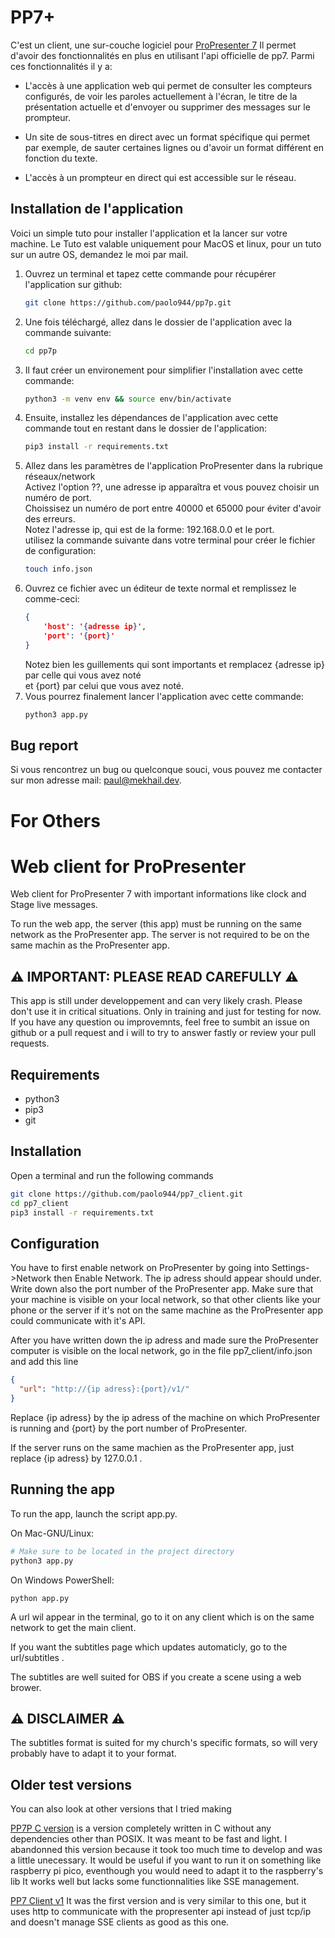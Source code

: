# PP7+

C'est un client, une sur-couche logiciel pour [ProPresenter 7](https://renewedvision.com/propresenter)
Il permet d'avoir des fonctionnalités en plus en utilisant l'api officielle de
pp7. Parmi ces fonctionnalités il y a:

- L'accès à une application web qui permet de consulter les compteurs configurés,
    de voir les paroles actuellement à l'écran, le titre de la présentation actuelle
    et d'envoyer ou supprimer des messages sur le prompteur.

- Un site de sous-titres en direct avec un format spécifique qui permet par exemple,
    de sauter certaines lignes ou d'avoir un format différent en fonction du texte.

- L'accès à un prompteur en direct qui est accessible sur le réseau.

## Installation de l'application

Voici un simple tuto pour installer l'application et la lancer sur votre machine.
Le Tuto est valable uniquement pour MacOS et linux, pour un tuto sur un autre OS,
demandez le moi par mail.

1. Ouvrez un terminal et tapez cette commande pour récupérer l'application sur
    github:  
    ```bash
    git clone https://github.com/paolo944/pp7p.git
    ```
2. Une fois téléchargé, allez dans le dossier de l'application avec la commande suivante:  
    ```bash
    cd pp7p
    ```
3. Il faut créer un environement pour simplifier l'installation avec cette commande:  
    ```bash
    python3 -m venv env && source env/bin/activate
    ```
4. Ensuite, installez les dépendances de l'application avec cette commande tout
    en restant dans le dossier de l'application:  
    ```bash
    pip3 install -r requirements.txt
    ```
5. Allez dans les paramètres de l'application ProPresenter dans la rubrique réseaux/network  
    Activez l'option ??, une adresse ip apparaîtra et vous pouvez choisir un numéro de port.  
    Choissisez un numéro de port entre 40000 et 65000 pour éviter d'avoir des erreurs.  
    Notez l'adresse ip, qui est de la forme: 192.168.0.0 et le port.  
    utilisez la commande suivante dans votre terminal pour créer le fichier de configuration:  
    ```bash
    touch info.json
    ```
6. Ouvrez ce fichier avec un éditeur de texte normal et remplissez le comme-ceci:
    ```json
    {
        'host': '{adresse ip}',
        'port': '{port}'
    }
    ```
    Notez bien les guillements qui sont importants et remplacez {adresse ip} par celle qui vous avez noté  
    et {port} par celui que vous avez noté.
5. Vous pourrez finalement lancer l'application avec cette commande:  
    ```bash
    python3 app.py
    ```

## Bug report

Si vous rencontrez un bug ou quelconque souci, vous pouvez me contacter sur
mon adresse mail: [paul@mekhail.dev](mailto:paul@mekhail.dev).

# For Others

# Web client for ProPresenter

Web client for ProPresenter 7 with important informations like clock and Stage live messages.

To run the web app, the server (this app) must be running on the same network as the ProPresenter app.
The server is not required to be on the same machin as the ProPresenter app.

## ⚠️ **IMPORTANT: PLEASE READ CAREFULLY** ⚠️
This app is still under developpement and can very likely crash.
Please don't use it in critical situations. Only in training and
just for testing for now.
If you have any question ou improvemnts, feel free to sumbit
an issue on github or a pull request and i will to try to
answer fastly or review your pull requests.

## Requirements
- python3
- pip3
- git

## Installation
Open a terminal and run the following commands
```bash
git clone https://github.com/paolo944/pp7_client.git
cd pp7_client
pip3 install -r requirements.txt
```
## Configuration
You have to first enable network on ProPresenter by going into Settings->Network then Enable Network.
The ip adress should appear should under. Write down also the port number of the ProPresenter app.
Make sure that your machine is visible on your local network, so that other clients like your phone or the server
if it's not on the same machine as the ProPresenter app could communicate with it's API.

After you have written down the ip adress and made sure the ProPresenter computer is visible on the local 
network, go in the file pp7_client/info.json and add this line
```json
{
  "url": "http://{ip adress}:{port}/v1/"
}
```
Replace  {ip adress} by the ip adress of the machine on which ProPresenter is running and {port} by the port number 
of ProPresenter.

If the server runs on the same machien as the ProPresenter app, just replace {ip adress} by 127.0.0.1 .

## Running the app
To run the app, launch the script app.py.

On Mac-GNU/Linux:
```bash
# Make sure to be located in the project directory
python3 app.py
```

On Windows PowerShell:
```
python app.py
```

A url wil appear in the terminal, go to it on any client which is on the same network to get the main client.

If you want the subtitles page which updates automaticly, go to the url/subtitles .

The subtitles are well suited for OBS if you create a scene using a web brower.

## ⚠️ **DISCLAIMER** ⚠️
The subtitles format is suited for my church's specific formats, so will very probably have to adapt it to your format.

## Older test versions

You can also look at other versions that I tried making

[PP7P C version](https://github.com/paolo944/pp7p_c_version) is a version completely
written in C without any dependencies other than POSIX.
It was meant to be fast and light. I abandonned this version because it took too much
time to develop and was a little unecessary. It would be useful if you want to run it
on something like raspberry pi pico, eventhough you would need to adapt it to the raspberry's lib
It works well but lacks some functionnalities like SSE management.  

[PP7 Client v1](https://github.com/paolo944/pp7_client) It was the first version and is
very similar to this one, but it uses http to communicate with the propresenter api instead
of just tcp/ip and doesn't manage SSE clients as good as this one.
